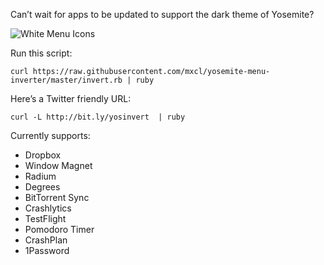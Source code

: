 Can’t wait for apps to be updated to support the dark theme of Yosemite?

![White Menu Icons](http://methylblue.com/junk/yosinvert.png)

Run this script:

    curl https://raw.githubusercontent.com/mxcl/yosemite-menu-inverter/master/invert.rb | ruby

Here’s a Twitter friendly URL:

    curl -L http://bit.ly/yosinvert  | ruby

Currently supports:

* Dropbox
* Window Magnet
* Radium
* Degrees
* BitTorrent Sync
* Crashlytics
* TestFlight
* Pomodoro Timer
* CrashPlan
* 1Password
